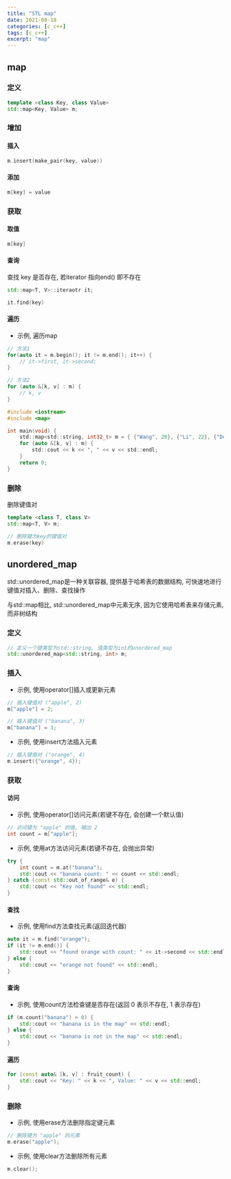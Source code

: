 ```yaml
---
title: "STL map"
date: 2021-08-18
categories: [c_c++]
tags: [c_c++]
excerpt: "map"
---
```


## map

### 定义

```c++
template <class Key, class Value>
std::map<Key, Value> m;
```

### 增加

#### 插入

```c++
m.insert(make_pair(key, value))
```

#### 添加

```c++
m[key] = value
```

### 获取

#### 取值

```c++
m[key]
```

#### 查询

查找 key 是否存在, 若iterator 指向end() 即不存在

```c++
std::map<T, V>::iteraotr it;

it.find(key)
```

#### 遍历

- 示例, 遍历map
 
```c++
// 方法1
for(auto it = m.begin(); it != m.end(); it++) {
    // it->first, it->second;
}

// 方法2
for (auto &[k, v] : m) {
    // k, v
}
```

```c
#include <iostream>
#include <map>

int main(void) {
    std::map<std::string, int32_t> m = { {"Wang", 20}, {"Li", 22}, {"Deng", 19} };
    for (auto &[k, v] : m) {
        std::cout << k << ", " << v << std::endl;
    }
    return 0;
}
```

### 删除

删除键值对

```c++
template <class T, class V>
std::map<T, V> m;

// 删除键为key的键值对
m.erase(key)
```

## unordered_map

std::unordered_map是一种关联容器, 提供基于哈希表的数据结构, 可快速地进行键值对插入、删除、查找操作

与std::map相比, std::unordered_map中元素无序, 因为它使用哈希表来存储元素, 而非树结构

### 定义

```c++
// 定义一个键类型为std::string, 值类型为int的unordered_map
std::unordered_map<std::string, int> m; 
```

### 插入

- 示例, 使用operator[]插入或更新元素

```c++
// 插入键值对 ("apple", 2)
m["apple"] = 2;

// 插入键值对 ("banana", 3)
m["banana"] = 3;
```

- 示例, 使用insert方法插入元素

```c++
// 插入键值对 ("orange", 4)
m.insert({"orange", 4}); 
```

### 获取

#### 访问

- 示例, 使用operator[]访问元素(若键不存在, 会创建一个默认值)

```c++
// 访问键为 "apple" 的值, 输出 2
int count = m["apple"]; 
```

- 示例, 使用at方法访问元素(若键不存在, 会抛出异常)

```c++
try {
    int count = m.at("banana");
    std::cout << "banana count: " << count << std::endl;
} catch (const std::out_of_range& e) {
    std::cout << "Key not found" << std::endl;
}
```

#### 查找

- 示例, 使用find方法查找元素(返回迭代器)

```c++
auto it = m.find("orange");
if (it != m.end()) {
    std::cout << "found orange with count: " << it->second << std::endl;
} else {
    std::cout << "orange not found" << std::endl;
}
```

#### 查询

- 示例, 使用count方法检查键是否存在(返回 0 表示不存在, 1 表示存在)

```c++
if (m.count("banana") > 0) {
    std::cout << "banana is in the map" << std::endl;
} else {
    std::cout << "banana is not in the map" << std::endl;
}
```

#### 遍历

```c++
for (const auto& [k, v] : fruit_count) {
    std::cout << "Key: " << k << ", Value: " << v << std::endl;
}
```

### 删除

- 示例, 使用erase方法删除指定键元素

```c++
// 删除键为 "apple" 的元素
m.erase("apple"); 
```

- 示例, 使用clear方法删除所有元素

```c++
m.clear();
```